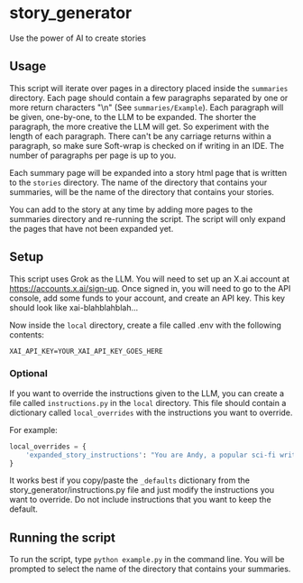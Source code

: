 # story_generator
Use the power of AI to create stories

## Usage
This script will iterate over pages in a directory placed inside the `summaries` directory. Each page should contain a few paragraphs separated by one or more return characters "\n" (See `summaries/Example`). Each paragraph will be given, one-by-one, to the LLM to be expanded. The shorter the paragraph, the more creative the LLM will get. So experiment with the length of each paragraph. There can't be any carriage returns within a paragraph, so make sure Soft-wrap is checked on if writing in an IDE. The number of paragraphs per page is up to you.

Each summary page will be expanded into a story html page that is written to the `stories` directory. The name of the directory that contains your summaries, will be the name of the directory that contains your stories.

You can add to the story at any time by adding more pages to the summaries directory and re-running the script. The script will only expand the pages that have not been expanded yet.


## Setup
This script uses Grok as the LLM. You will need to set up an X.ai account at https://accounts.x.ai/sign-up. Once signed in, you will need to go to the API console, add some funds to your account, and create an API key. This key should look like xai-blahblahblah...

Now inside the `local` directory, create a file called .env with the following contents:
```dotenv
XAI_API_KEY=YOUR_XAI_API_KEY_GOES_HERE
```

### Optional
If you want to override the instructions given to the LLM, you can create a file called `instructions.py` in the `local` directory. This file should contain a dictionary called `local_overrides` with the instructions you want to override.

For example:
```python
local_overrides = {
    'expanded_story_instructions': "You are Andy, a popular sci-fi writer that loves to write stories that have unexpected plot twists...",
}
```
It works best if you copy/paste the `_defaults` dictionary from the story_generator/instructions.py file and just modify the instructions you want to override. Do not include instructions that you want to keep the default.

## Running the script
To run the script, type `python example.py` in the command line. You will be prompted to select the name of the directory that contains your summaries.

